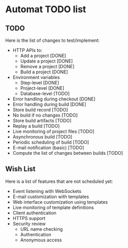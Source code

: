 # Automat TODO list

## TODO

Here is the list of changes to test/implement:

* HTTP APIs to:
  - Add a project                              [DONE]
  - Update a project                           [DONE]
  - Remove a project                           [DONE]
  - Build a project                            [DONE]
* Environment variables
  - Step-level                                 [DONE] 
  - Project-level                              [DONE]
  - Database-level                             [TODO]
* Error handling during checkout               [DONE]
* Error handling during build                  [DONE]
* Store build record                           [TODO]
* No build if no changes                       [TODO]
* Store build artifacts                        [TODO]
* Replay a build                               [TODO]
* Live monitoring of project files             [TODO]
* Asynchronous build                           [TODO]
* Periodic scheduling of build                 [TODO]
* E-mail notification (basic)                  [TODO]
* Compute the list of changes between builds   [TODO]

## Wish List

Here is a list of features that are not scheduled yet:

* Event listening with WebSockets
* E-mail customization with templates
* Web interface customization using templates
* Live monitoring of template definitions
* Client authentication
* HTTPS support
* Security review
  - URL name checking
  - Authentication
  - Anonymous access
